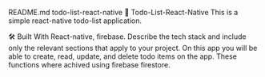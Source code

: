 README.md
todo-list-react-native
📖 Todo-List-React-Native This is a simple react-native todo-list application.

🛠 Built With React-native, firebase. Describe the tech stack and include only the relevant sections that apply to your project. On this app you will be able to create, read, update, and delete todo items on the app. These functions where achived using firebase firestore.
